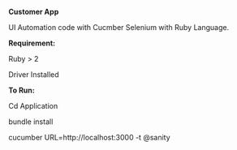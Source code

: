 **Customer App**

UI Automation code with Cucmber Selenium with Ruby Language. 



**Requirement:**

Ruby > 2

Driver Installed

 
 
**To Run:**

Cd Application

bundle install

cucumber URL=http://localhost:3000 -t @sanity

